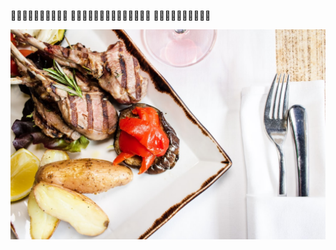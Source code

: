 :bento::fried_shrimp::cake::bread::ice_cream::cookie::lemon::sushi::hamburger::fries:
:pizza::meat_on_bone::poultry_leg::tropical_drink::curry::ramen::egg::custard::dango::rice::doughnut::tea::sake::candy:
:lollipop::honey_pot::chocolate_bar::peach::tomato::sweet_potato::stew::banana::rice_ball::rice_cracker:  

![food](../food.jpg)